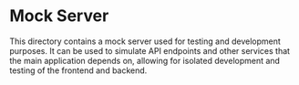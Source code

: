# Mock Server

This directory contains a mock server used for testing and development purposes. It can be used to simulate API endpoints and other services that the main application depends on, allowing for isolated development and testing of the frontend and backend.